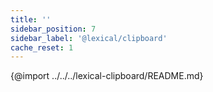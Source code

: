 ```yaml
---
title: ''
sidebar_position: 7
sidebar_label: '@lexical/clipboard'
cache_reset: 1
---
```


{@import ../../../lexical-clipboard/README.md}
